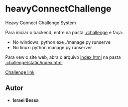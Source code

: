 # heavyConnectChallenge
 Heavy Connect Challenge System

Para iniciar o backend, entre na pasta [./challenge](https://github.com/Ibessas/heavyConnectChallenge/tree/master/challenge) e faça:

 * No windows: python.exe ./manage.py runserve
 * No linux: python manage.py runserver

Para vew o site web, abra o arquivo [index.html](https://github.com/Ibessas/heavyConnectChallenge/blob/master/challenge/static/index.html) na pasta [.challenge/static/index.html](https://github.com/Ibessas/heavyConnectChallenge/tree/master/challenge/static)

[Challenge link](https://github.com/FSPinho/hc-challenge/blob/master/README.md)

## Autor
* **Israel Bessa** 



